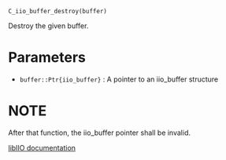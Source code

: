 ```
C_iio_buffer_destroy(buffer)
```

Destroy the given buffer.

# Parameters

  * `buffer::Ptr{iio_buffer}` : A pointer to an iio_buffer structure

# NOTE

After that function, the iio_buffer pointer shall be invalid.

[libIIO documentation](https://analogdevicesinc.github.io/libiio/master/libiio/group__Buffer.html#gaba58dc2780be63fead6f09397ce90d10)
